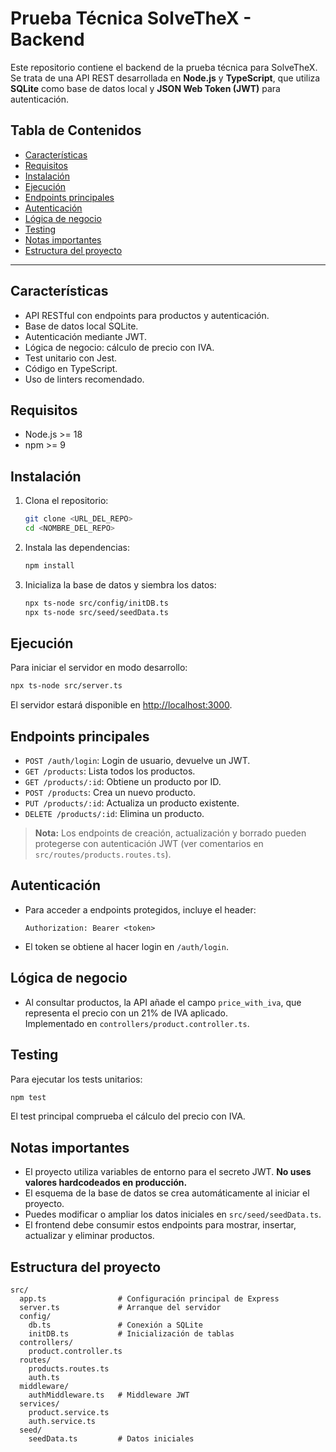 # Prueba Técnica SolveTheX - Backend

Este repositorio contiene el backend de la prueba técnica para SolveTheX. Se trata de una API REST desarrollada en **Node.js** y **TypeScript**, que utiliza **SQLite** como base de datos local y **JSON Web Token (JWT)** para autenticación.

## Tabla de Contenidos

- [Características](#características)
- [Requisitos](#requisitos)
- [Instalación](#instalación)
- [Ejecución](#ejecución)
- [Endpoints principales](#endpoints-principales)
- [Autenticación](#autenticación)
- [Lógica de negocio](#lógica-de-negocio)
- [Testing](#testing)
- [Notas importantes](#notas-importantes)
- [Estructura del proyecto](#estructura-del-proyecto)

---

## Características

- API RESTful con endpoints para productos y autenticación.
- Base de datos local SQLite.
- Autenticación mediante JWT.
- Lógica de negocio: cálculo de precio con IVA.
- Test unitario con Jest.
- Código en TypeScript.
- Uso de linters recomendado.

## Requisitos

- Node.js >= 18
- npm >= 9

## Instalación

1. Clona el repositorio:
   ```sh
   git clone <URL_DEL_REPO>
   cd <NOMBRE_DEL_REPO>
   ```

2. Instala las dependencias:
   ```sh
   npm install
   ```

3. Inicializa la base de datos y siembra los datos:
   ```sh
   npx ts-node src/config/initDB.ts
   npx ts-node src/seed/seedData.ts
   ```

## Ejecución

Para iniciar el servidor en modo desarrollo:
```sh
npx ts-node src/server.ts
```
El servidor estará disponible en [http://localhost:3000](http://localhost:3000).

## Endpoints principales

- `POST /auth/login`: Login de usuario, devuelve un JWT.
- `GET /products`: Lista todos los productos.
- `GET /products/:id`: Obtiene un producto por ID.
- `POST /products`: Crea un nuevo producto.
- `PUT /products/:id`: Actualiza un producto existente.
- `DELETE /products/:id`: Elimina un producto.

> **Nota:** Los endpoints de creación, actualización y borrado pueden protegerse con autenticación JWT (ver comentarios en `src/routes/products.routes.ts`).

## Autenticación

- Para acceder a endpoints protegidos, incluye el header:
  ```
  Authorization: Bearer <token>
  ```
- El token se obtiene al hacer login en `/auth/login`.

## Lógica de negocio

- Al consultar productos, la API añade el campo `price_with_iva`, que representa el precio con un 21% de IVA aplicado.  
  Implementado en `controllers/product.controller.ts`.

## Testing

Para ejecutar los tests unitarios:
```sh
npm test
```
El test principal comprueba el cálculo del precio con IVA.

## Notas importantes

- El proyecto utiliza variables de entorno para el secreto JWT. **No uses valores hardcodeados en producción.**
- El esquema de la base de datos se crea automáticamente al iniciar el proyecto.
- Puedes modificar o ampliar los datos iniciales en `src/seed/seedData.ts`.
- El frontend debe consumir estos endpoints para mostrar, insertar, actualizar y eliminar productos.

## Estructura del proyecto

```
src/
  app.ts                # Configuración principal de Express
  server.ts             # Arranque del servidor
  config/
    db.ts               # Conexión a SQLite
    initDB.ts           # Inicialización de tablas
  controllers/
    product.controller.ts
  routes/
    products.routes.ts
    auth.ts
  middleware/
    authMiddleware.ts   # Middleware JWT
  services/
    product.service.ts
    auth.service.ts
  seed/
    seedData.ts         # Datos iniciales
```